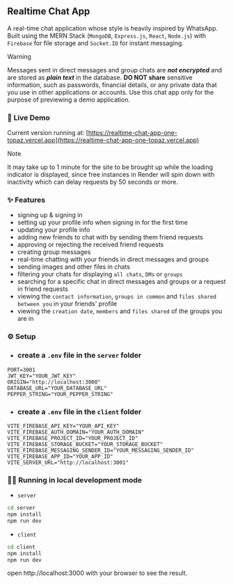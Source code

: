 ## Realtime Chat App

A real-time chat application whose style is heavily inspired by WhatsApp. Built using the MERN Stack (`MongoDB`, `Express.js`, `React`, `Node.js`) with `Firebase` for file storage and `Socket.IO` for instant messaging.

> [!WARNING]
> Messages sent in direct messages and group chats are **_not encrypted_** and are stored as **_plain text_** in the database. **DO NOT share** sensitive information, such as passwords, financial details, or any private data that you use in other applications or accounts. Use this chat app only for the purpose of previewing a demo application.

### 🚩 Live Demo

Current version running at: [https://realtime-chat-app-one-topaz.vercel.app](https://realtime-chat-app-one-topaz.vercel.app)

> [!NOTE]
> It may take up to 1 minute for the site to be brought up while the loading indicator is displayed, since free instances in Render will spin down with inactivity which can delay requests by 50 seconds or more.

### ✨ Features

- signing up & signing in
- setting up your profile info when signing in for the first time
- updating your profile info
- adding new friends to chat with by sending them friend requests
- approving or rejecting the received friend requests
- creating group messages
- real-time chatting with your friends in direct messages and groups
- sending images and other files in chats
- filtering your chats for displaying `all chats`, `DMs` or `groups`
- searching for a specific chat in direct messages and groups or a request in friend requests
- viewing the `contact information`, `groups in common` and `files shared between you` in your friends' profile
- viewing the `creation date`, `members` and `files shared` of the groups you are in

### ⚙ Setup

- ### create a `.env` file in the `server` folder

```
PORT=3001
JWT_KEY="YOUR_JWT_KEY"
ORIGIN="http://localhost:3000"
DATABASE_URL="YOUR_DATABASE_URL"
PEPPER_STRING="YOUR_PEPPER_STRING"
```

- ### create a `.env` file in the `client` folder

```
VITE_FIREBASE_API_KEY="YOUR_API_KEY"
VITE_FIREBASE_AUTH_DOMAIN="YOUR_AUTH_DOMAIN"
VITE_FIREBASE_PROJECT_ID="YOUR_PROJECT_ID"
VITE_FIREBASE_STORAGE_BUCKET="YOUR_STORAGE_BUCKET"
VITE_FIREBASE_MESSAGING_SENDER_ID="YOUR_MESSAGING_SENDER_ID"
VITE_FIREBASE_APP_ID="YOUR_APP_ID"
VITE_SERVER_URL="http://localhost:3001"
```

### 🏃‍♂️ Running in local development mode

- `server`

```bash
cd server
npm install
npm run dev
```

- `client`

```bash
cd client
npm install
npm run dev
```

open http://localhost:3000 with your browser to see the result.